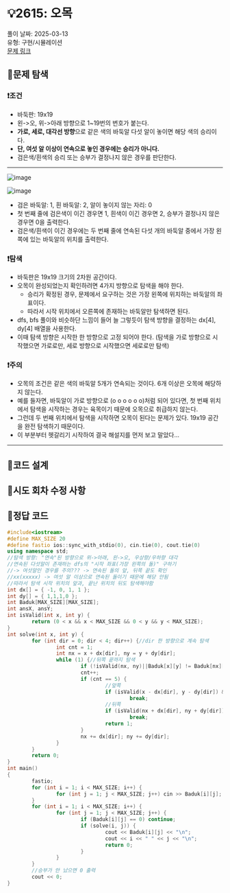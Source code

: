 # :bulb:2615: 오목  
풀이 날짜: 2025-03-13  
유형: 구현/시뮬레이션  
[문제 링크](https://www.acmicpc.net/problem/2615)  

## :pushpin:문제 탐색
### :heavy_exclamation_mark:조건
* 바둑판: 19x19
* 왼->오, 위->아래 방향으로 1~19번의 번호가 붙는다.
* **가로, 세로, 대각선 방향**으로 같은 색의 바둑알 다섯 알이 놓이면 해당 색의 승리이다.
* **단, 여섯 알 이상이 연속으로 놓인 경우에는 승리가 아니다.**
* 검은색/흰색의 승리 또는 승부가 결정나지 않은 경우를 판단한다.
---
![image](https://github.com/user-attachments/assets/35f679cc-0a69-4f00-a573-41a973712fde)

![image](https://github.com/user-attachments/assets/f4519fa0-70b4-45a8-b2e9-ff482b7ee17a)

* 검은 바둑알: 1, 흰 바둑알: 2, 알이 놓이지 않는 자리: 0
* 첫 번째 줄에 검은색이 이긴 경우면 1, 흰색이 이긴 경우면 2, 승부가 결정나지 않은 경우면 0을 출력한다.
* 검은색/흰색이 이긴 경우에는 두 번째 줄에 연속된 다섯 개의 바둑알 중에서 가장 왼쪽에 있는 바둑알의 위치를 출력한다.

### :heavy_exclamation_mark:탐색
* 바둑판은 19x19 크기의 2차원 공간이다.
* 오목이 완성되었는지 확인하려면 4가지 방향으로 탐색을 해야 한다.
  + 승리가 확정된 경우, 문제에서 요구하는 것은 가장 왼쪽에 위치하는 바둑알의 좌표이다.
  + 따라서 시작 위치에서 오른쪽에 존재하는 바둑알만 탐색하면 된다.
* dfs, bfs 풀이와 비슷하단 느낌이 들어 늘 그렇듯이 탐색 방향을 결정하는 dx[4], dy[4] 배열을 사용한다.
* 이때 탐색 방향은 시작한 한 방향으로 고정 되어야 한다. (탐색을 가로 방향으로 시작했으면 가로로만, 세로 방향으로 시작했으면 세로로만 탐색)

### :heavy_exclamation_mark:주의
* 오목의 조건은 같은 색의 바둑알 5개가 연속되는 것이다. 6개 이상은 오목에 해당하지 않는다.
* 예를 들자면, 바둑알이 가로 방향으로 (o o o o o o)처럼 되어 있다면, 첫 번째 위치에서 탐색을 시작하는 경우는 육목이기 때문에 오목으로 취급하지 않는다.
* 그런데 두 번째 위치에서 탐색을 시작하면 오목이 된다는 문제가 있다. 19x19 공간을 완전 탐색하기 때문이다.
* 이 부분부터 헷갈리기 시작하여 결국 해설지를 먼저 보고 말았다...
---


## :pushpin:코드 설계


## :pushpin:시도 회차 수정 사항

## :pushpin:정답 코드
``` c++
#include<iostream>
#define MAX_SIZE 20
#define fastio ios::sync_with_stdio(0), cin.tie(0), cout.tie(0)
using namespace std;
//탐색 방향: "연속"된 방향으로 위->아래, 왼->오, 우상향/우하향 대각
//연속된 다섯알이 존재하는 dfs의 "시작 좌표(가장 왼쪽의 돌)" 구하기
//-> 여섯알인 경우를 주의??? -> 연속된 돌의 앞, 뒤쪽 끝도 확인
//xx(xxxxx) -> 여섯 알 이상으로 연속된 돌이기 때문에 해당 안됨
//따라서 탐색 시작 위치의 앞과, 끝난 위치의 뒤도 탐색해야함
int dx[] = { -1, 0, 1, 1 };
int dy[] = { 1,1,1,0 };
int Baduk[MAX_SIZE][MAX_SIZE];
int ansX, ansY;
int isValid(int x, int y) {
        return (0 < x && x < MAX_SIZE && 0 < y && y < MAX_SIZE);
}
int solve(int x, int y) {
        for (int dir = 0; dir < 4; dir++) {//dir 한 방향으로 계속 탐색
                int cnt = 1;
                int nx = x + dx[dir], ny = y + dy[dir];
                while (1) {//뒤쪽 끝까지 탐색
                        if (!isValid(nx, ny)||Baduk[x][y] != Baduk[nx][ny]) break;//연속된 돌이 아님
                        cnt++;
                        if (cnt == 5) {
                                //앞쪽
                                if (isValid(x - dx[dir], y - dy[dir]) && Baduk[x - dx[dir]][y - dy[dir]] == Baduk[x][y])
                                        break;
                                //뒤쪽
                                if (isValid(nx + dx[dir], ny + dy[dir]) && Baduk[nx + dx[dir]][ny + dy[dir]] == Baduk[x][y])
                                        break;
                                return 1;
                        }
                        nx += dx[dir]; ny += dy[dir];
                }
        }
        return 0;
}
int main()
{
        fastio;
        for (int i = 1; i < MAX_SIZE; i++) {
                for (int j = 1; j < MAX_SIZE; j++) cin >> Baduk[i][j];
        }
        for (int i = 1; i < MAX_SIZE; i++) {
                for (int j = 1; j < MAX_SIZE; j++) {
                        if (Baduk[i][j] == 0) continue;
                        if (solve(i, j)) {
                                cout << Baduk[i][j] << "\n";
                                cout << i << " " << j << "\n";
                                return 0;
                        }
                }
        }
        //승부가 안 났으면 0 출력
        cout << 0;
}
```
